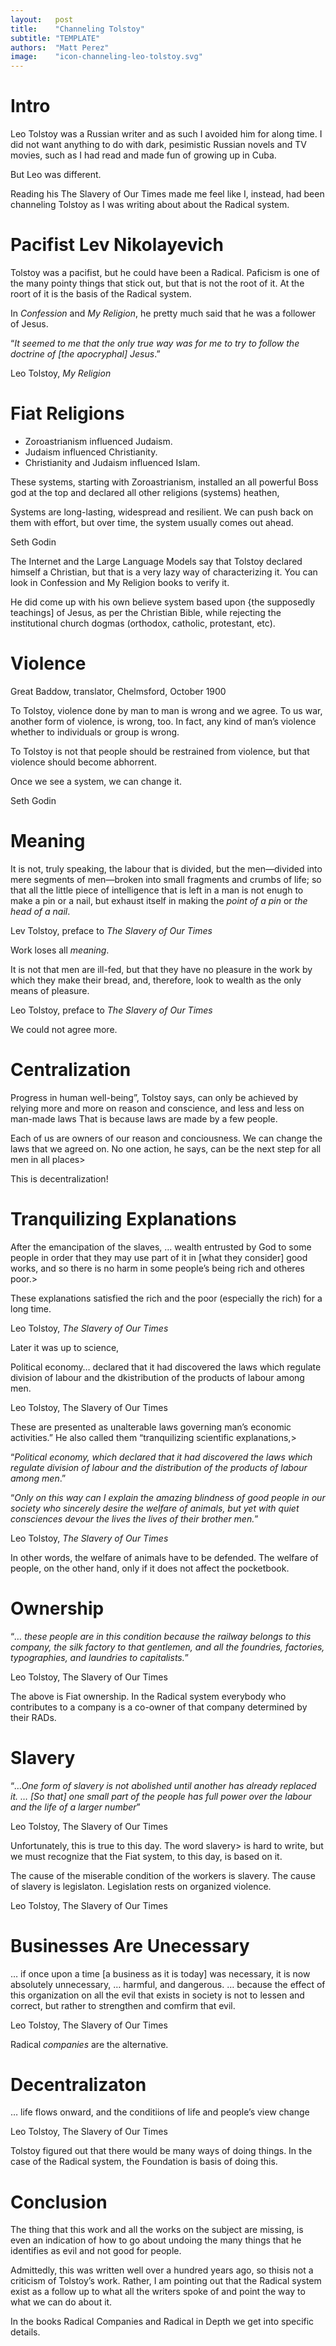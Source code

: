 ```yaml
---
layout:   post
title:    "Channeling Tolstoy"
subtitle: "TEMPLATE"
authors:  "Matt Perez"
image:    "icon-channeling-leo-tolstoy.svg"
---
```


<div style='display:none; '>
 <p>Leo (Lev) Tolstoy was not the typical Russian writer.</p>
</div>

<h1>Intro</h1>
 <p>Leo Tolstoy was a Russian writer and as such I avoided him for along time. I did not want anything to do with dark, pesimistic Russian novels and TV movies, such as I had read and made fun of growing up in Cuba.</p>
 <p>But Leo was different.</p>
 <p>Reading his <span class="_standout">The Slavery of Our Times</span> made me feel like I, instead, had been channeling Tolstoy as I was writing about about the Radical system.</p>

<h1>Pacifist Lev Nikolayevich</h1>
 <p>Tolstoy was a pacifist, but he could have been a Radical. Paficism is one of the many pointy things that stick out, but that is not the root of it. At the roort of it is the basis of the Radical system.</p>
 <p>In <em>Confession</em> and <em>My Religion</em>, he pretty much said that he was a follower of Jesus.</p>
 <div class="_citation">
  <p>&ldquo;<em>It seemed to me that the only true way was for me to try to follow the doctrine of [the apocryphal] Jesus</em>.&rdquo;</p>
  <p id="_signature">Leo Tolstoy, <em>My Religion</em></p>
 </div>

<h1>Fiat Religions</h1>
 <ul>
  <li>Zoroastrianism influenced Judaism.</li>
  <li>Judaism influenced Christianity.</li>
  <li>Christianity and Judaism influenced Islam.</li>
 </ul>
 <p>These systems, starting with Zoroastrianism, installed an all powerful Boss god at the top and declared all other religions (systems) heathen,</p>
  <div class="_citation">   
   <p><span class="_standout">Systems are long-lasting, widespread and resilient. We can push back on them with effort, but over time, the system usually comes out ahead.</span></p>
   <p id="_signature">Seth Godin</p>
  </div>
 <p>The Internet and the Large Language Models say that Tolstoy declared himself a Christian, but that is a very lazy way of characterizing it. You can look in <span class="_standout">Confession</span> and <span class="_standout">My Religion</span> books to verify it.</p>
 <p>He did come up with his own believe system based upon {the supposedly teachings] of Jesus, as per the Christian Bible, while rejecting the institutional church dogmas (orthodox, catholic, protestant, etc).</p>

 <h1>Violence</h1>
  <div class="_citation">
   <p id="_signature">Great Baddow</span>, translator, Chelmsford, October 1900</p>
  </div>
  <p>To Tolstoy, violence done <span class="_standout">by man to man</span> is wrong and we agree. To us war, another form of violence, is wrong, too. In fact, any kind of man&rsquo;s violence whether to individuals or group is wrong.</p>
  <p>To Tolstoy is not that people should be restrained from violence, but that <span class="_standout">violence should become abhorrent</span>.</p>
  <div class="_citation">
   <p>Once we see a system, we can change it.</p>
   <p id="_signature">Seth Godin</p>
  </div>

<h1>Meaning</h1>
  <div class="_citation">
   <p><span class="_standout">It is not, truly speaking, the labour that is divided, but the men&mdash;divided into mere segments of men&mdash;broken into small fragments and crumbs of life; so that all the little piece of intelligence that is left in a man is not enugh to make a pin or a nail, but exhaust itself in making the <em>point of a pin</em> or <em>the head of a nail</em></span>.</p>
   <p id="_signature">Lev Tolstoy, preface to <em>The Slavery of Our Times</em></p>
  </div>
 <p>Work loses all <em>meaning</em>.</p>
  <div class="_citation">
   <p><span class="_standout">It is not that men are ill-fed, but that they have no pleasure in the work by which they make their bread, and, therefore, look to wealth as the only means of pleasure.</span></p>
  <p id="_signature">Leo Tolstoy, preface to <em>The Slavery of Our Times</em></p>
 </div>
 <p>We could not agree more.</p>

 <h1>Centralization</h1>
  <p><span class="_standout">Progress in human well-being&rdquo;, Tolstoy says, can only be achieved by relying more and more on reason and conscience, and less and less on man-made laws</span> That is because laws are made by a few people.</p>
  <p>Each of us are owners of our reason and conciousness. We can change the <span class="_standout">laws</span> that we agreed on. <span class="_standout">No one action,</span> he says, <span class="_standout">can be the next step for all men in all places</span>></p>
  <p>This is decentralization!</p>

<h1>Tranquilizing Explanations</h1>
 <div class="_citation">
  <p><span class="_standout">After the emancipation of the slaves, &hellip; wealth entrusted by God to some people in order that they may use part of it in [what they consider] good works, and so there is no harm in some people&rsquo;s being rich and otheres poor.</span>></p>
  <p>These explanations satisfied the rich and the poor (especially the rich) for a long time.</p>
  <p id="_signature">Leo Tolstoy, <em>The Slavery of Our Times</em></p>
 </div>
 <p>Later it was up to <span class="_standout">science,</span>
 <div class="_citation">
  <p><span class="_standout">Political economy&hellip; declared that it had discovered the laws which regulate division of labour and the dkistribution of the products of labour among men</em>.</span></p>
  <p id="_signature">Leo Tolstoy, <span class="_standout">The Slavery of Our Times</span></p>
 </div>
 <p>These are presented as <span class="_standout">unalterable laws governing man&rsquo;s economic activities</em>.&rdquo; He also called them &ldquo;tranquilizing scientific explanations,</span>></p>
  <div class="_citation">
   <p>&ldquo;<em>Political economy, which declared that it had discovered the laws which regulate division of labour and the distribution of the products of labour among men</em>.&rdquo;</p>
   <p>&ldquo;<em>Only on this way can I explain the amazing blindness of good people in our society who sincerely desire the welfare of animals, but yet with quiet consciences devour the lives the lives of their brother men.</em>&rdquo;</p>
   <p id="_signature">Leo Tolstoy, <em>The Slavery of Our Times</em></p>
  </div>
 <p>In other words, the welfare of animals have to be defended. The welfare of people, on the other hand, only if it does not affect the pocketbook.</p>

<h1>Ownership</h1>
 <div class="_citation">
  <p>&ldquo;<em>&hellip; these people are in this condition because the railway belongs to this company, the silk factory to that gentlemen, and all the foundries, factories, typographies, and laundries to capitalists.</em>&rdquo;</p>
  <p id="_signature">Leo Tolstoy, <span class="_standout">The Slavery of Our Times</span></p>
 </div>
 <p>The above is Fiat ownership. In the Radical system everybody who contributes to a company is a co-owner of that company determined by their RADs.</p>

<h1>Slavery</h1>
 <div class="_citation">
  <p>&ldquo;<em>&hellip;One form of slavery is not abolished until another has already replaced it. &hellip; [So that] one small part of the people has full power over the labour and the life of a larger number</em>&rdquo;</p>
  <p id="_signature">Leo Tolstoy, <span class="_standout">The Slavery of Our Times</stand></p>
 </div>
 <p>Unfortunately, this is true <span class="_standout">to this day</stan>. The word <span class="_standout">slavery</span>> is hard to write, but we must recognize that the Fiat system, to this day, is based on it.</p>
 <div class="_citation">
  <p>The cause of the miserable condition of the workers is slavery. The cause of slavery is legislaton. Legislation rests on organized violence.</p>
  <p id="_signature">Leo Tolstoy, <span class="_standout">The Slavery of Our Times</span></p>
 </div>

<h1>Businesses Are Unecessary</h1>
 <div class="_citation">
  <p><span class="_standout">&hellip; if once upon a time [a business as it is today] was necessary, it is now absolutely unnecessary, &hellip; harmful, and dangerous.</span> &hellip; <span class="_standout">because the effect of this organization on all the evil that exists in society is not to lessen and correct, but rather to</span> strengthen and comfirm <span class="_standout">that evil</span>.</p>
  <p id="_signature">Leo Tolstoy, <span class="_standout">The Slavery of Our Times</span></p>
 </div>
 <p>Radical <em>companies</em> are the alternative.</p>

<h1>Decentralizaton</h1>
 <div class="_citation">
  <p><span class="_standout">&hellip; life flows onward, and the conditiions of life and people&rsquo;s view change</span></p>
  <p id="_signature">Leo Tolstoy, <span class="_standout">The Slavery of Our Times</span></p>
 </div>
 <p>Tolstoy figured out that there would be many ways of doing things. In the case of the Radical system, the Foundation is basis of doing this.</p>

<h1>Conclusion</h1>
 <p>The thing that this work and all the works on the subject are missing, is even an indication of how to go about undoing the many things that he identifies as evil and not good for people.</p>
 <p>Admittedly, this was written well over a hundred years ago, so thisis not a criticism of Tolstoy&rsquo;s work. Rather, I am pointing out that the Radical system exist as a follow up to what all the writers spoke of and point the way to what we can do about it.</p>
 <p>In the books <span class="_standout">Radical Companies</span> and <span class="_standout">Radical in Depth</span> we get into specific details.</p>